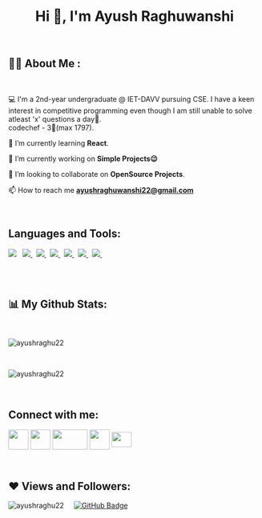 
<h1 align="center">Hi 👋, I'm Ayush Raghuwanshi</h1>
</h4>

<br>

## 👨‍🎓 About Me :
<br>

💻 I'm a 2nd-year undergraduate @ IET-DAVV pursuing CSE. I have a keen  
    interest in competitive programming even though I am still unable to solve atleast 'x' questions a day🥲.      
    codechef - 3🌟(max 1797).

🌱 I’m currently learning **React**.

🔭 I’m currently working on **Simple Projects😉**

👯 I’m looking to collaborate on **OpenSource Projects**.

📫 How to reach me <b>ayushraghuwanshi22@gmail.com </b>

<br>
<!-- ## Languages and Tools: -->

<h2> Languages and Tools:</h2>
<p align="left"> 
 <a href="https://isocpp.org/" target="-blank"><img src="https://img.icons8.com/color/48/000000/c-plus-plus-logo.png"/></a> &nbsp;
      <a href="https://www.java.com" target="_blank"> <img src="https://img.icons8.com/color/48/000000/java-coffee-cup-logo.png"/> </a> &nbsp;
   <a href="https://www.w3.org/html/" target="_blank"> <img src="https://img.icons8.com/color/48/000000/html-5.png"/> </a>  &nbsp;
    <a href="https://www.w3schools.com/css/" target="_blank"> <img src="https://img.icons8.com/color/48/000000/css3.png"/> </a> &nbsp;
   <a href="https://developer.mozilla.org/en-US/docs/Web/JavaScript" target="_blank"> <img src="https://img.icons8.com/color/48/000000/javascript.png"/> </a> &nbsp;
  <a href="https://getbootstrap.com" target="_blank"> <img src="https://img.icons8.com/color/48/000000/bootstrap.png"/> </a>  &nbsp;
  <!-- <a href="https://reactjs.org/" target="_blank"> <img src="https://raw.githubusercontent.com/devicons/devicon/master/icons/react/react-original-wordmark.svg" alt="react" width="40" height="40"/> </a> &nbsp; -->
  <a href="https://git-scm.com/" target="_blank"> <img src="https://img.icons8.com/color/48/000000/git.png"/> </a>  &nbsp;
   </p>
   
   </br>

</br>
<!-- ## 📊 My Github Stats -->

<h2>📊 My Github Stats:</h2>
</br>
  <!-- <p align="center" ><img  src="https://github-readme-stats.vercel.app/api?username=ayushraghu22&show_icons=true&locale=en" alt="ayushraghu22" />&nbsp;&nbsp; -->
<p><img  src="https://github-readme-stats.vercel.app/api?username=ayushraghu22&show_icons=true&locale=en" alt="ayushraghu22" /></p>
<!-- <p><img align="center" src="https://github-readme-streak-stats.herokuapp.com/?user=ayushraghu22&" alt="ayushraghu22" /></p> -->
<!-- <span><img  src="https://github-readme-streak-stats.herokuapp.com/?user=ayushraghu22&" alt="ayushraghu22" /></span> -->
<br>

  <p><img  src="https://github-readme-stats.vercel.app/api/top-langs?username=ayushraghu22&show_icons=true&locale=en&layout=compact" alt="ayushraghu22" /></p>
 </p>



<br>
<!-- </br></br></br> -->
<!-- ## Connect with me: -->

## Connect with me:
<p align="left">

<a href = "https://www.linkedin.com/in/ayush-raghuwanshi/" target="blank"><img align="center" src="https://img.icons8.com/fluent/48/000000/linkedin.png"  height="40" width="40"/></a>
<a href = "https://twitter.com/ayushraghuwans6" target="blank"><img align="center" src="https://img.icons8.com/fluent/48/000000/twitter.png" height="40" width="40"/></a>
<a href = "https://www.codechef.com/users/ayushraghu22" target="blank" ><img src="https://cdn.codechef.com/images/cc-logo-sd.svg" align="center" height="40" width="70"/></a>
<a href="https://codeforces.com/profile/ayushraghuwanshi22" target="blank"><img align="center" src="https://raw.githubusercontent.com/rahuldkjain/github-profile-readme-generator/master/src/images/icons/Social/codeforces.svg"  height="40" width="40" /></a>
<a href = "https://auth.geeksforgeeks.org/user/ayushraghuwanshi22" target="blank"><img src="https://media.geeksforgeeks.org/wp-content/cdn-uploads/20200617163105/gfg-logo.png" height="30" width="40" align="center"/></a>
<br>


<br>


## ❤ Views and Followers:
<p align="left"> <img src="https://komarev.com/ghpvc/?username=ayushraghu22&label=Profile%20views&color=0e75b6&style=flat" alt="ayushraghu22" /> &nbsp; &nbsp;
<span>
<a href="https://github.com/ayushraghu22?tab=followers"><img src="https://img.shields.io/github/followers/ayushraghu22?style=social" alt="GitHub Badge"></a></span></p>
<br>
